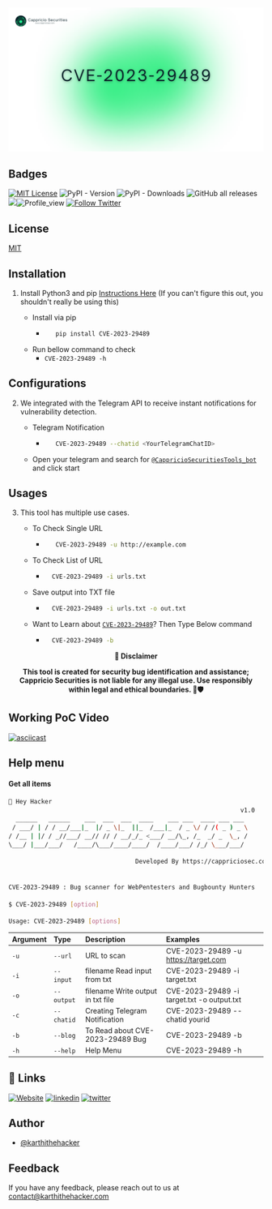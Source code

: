 
<div align="center">
  <img src="https://raw.githubusercontent.com/Cappricio-Securities/CVE-2023-29489/main/images/CVE-2023-29489.png" alt="logo">
</div>


## Badges



[![MIT License](https://img.shields.io/badge/License-MIT-green.svg)](https://choosealicense.com/licenses/mit/)
![PyPI - Version](https://img.shields.io/pypi/v/CVE-2023-29489)
![PyPI - Downloads](https://img.shields.io/pypi/dm/CVE-2023-29489)
![GitHub all releases](https://img.shields.io/github/downloads/Cappricio-Securities/CVE-2023-29489/total)
<a href="https://github.com/Cappricio-Securities/CVE-2023-29489/releases/"><img src="https://img.shields.io/github/release/Cappricio-Securities/CVE-2023-29489"></a>![Profile_view](https://komarev.com/ghpvc/?username=Cappricio-Securities&label=Profile%20views&color=0e75b6&style=flat)
[![Follow Twitter](https://img.shields.io/twitter/follow/cappricio_sec?style=social)](https://twitter.com/cappricio_sec)
<p align="center">

<p align="center">







## License

[MIT](https://choosealicense.com/licenses/mit/)



## Installation 

1. Install Python3 and pip [Instructions Here](https://www.python.org/downloads/) (If you can't figure this out, you shouldn't really be using this)

   - Install via pip
     - ```bash
          pip install CVE-2023-29489 
        ```
   - Run bellow command to check
     - `CVE-2023-29489 -h`

## Configurations 
2. We integrated with the Telegram API to receive instant notifications for vulnerability detection.
   
   - Telegram Notification
     - ```bash
          CVE-2023-29489 --chatid <YourTelegramChatID>
        ```
   - Open your telegram and search for [`@CappricioSecuritiesTools_bot`](https://web.telegram.org/k/#@CappricioSecuritiesTools_bot) and click start

## Usages 
3. This tool has multiple use cases.
   
   - To Check Single URL
     - ```bash
          CVE-2023-29489 -u http://example.com 
        ```
   - To Check List of URL 
      - ```bash
          CVE-2023-29489 -i urls.txt 
        ```
   - Save output into TXT file
      - ```bash
          CVE-2023-29489 -i urls.txt -o out.txt
        ```
   - Want to Learn about [`CVE-2023-29489`](https://blogs.cappriciosec.com/cve/137/CVE-2023-29489)? Then Type Below command
      - ```bash
          CVE-2023-29489 -b
        ```
     
<p align="center">
  <b>🚨 Disclaimer</b>
  
</p>
<p align="center">
<b>This tool is created for security bug identification and assistance; Cappricio Securities is not liable for any illegal use. 
  Use responsibly within legal and ethical boundaries. 🔐🛡️</b></p>


## Working PoC Video

[![asciicast](https://blogs.cappriciosec.com/uploaders/Screenshot%202024-04-23%20at%2010.53.38%20AM.png)](https://asciinema.org/a/xB30FPnwpUJiqiyVzY20OutOD)




## Help menu

#### Get all items

```bash
👋 Hey Hacker
                                                                v1.0
  ______   ______    ___  ___  ___  ____    ___ ___  ____ ___ ___ 
 / ___/ | / / __/___|_  |/ _ \|_  ||_  /___|_  / _ \/ / /( _ ) _ \
/ /__ | |/ / _//___/ __// // / __/_/_ <___/ __/\_, /_  _/ _  \_, /
\___/ |___/___/   /____/\___/____/____/  /____/___/ /_/ \___/___/    

                                   Developed By https://cappriciosec.com


CVE-2023-29489 : Bug scanner for WebPentesters and Bugbounty Hunters 

$ CVE-2023-29489 [option]

Usage: CVE-2023-29489 [options]
```


| Argument | Type     | Description                | Examples |
| :-------- | :------- | :------------------------- | :------------------------- |
| `-u` | `--url` | URL to scan | CVE-2023-29489 -u https://target.com |
| `-i` | `--input` | filename Read input from txt  | CVE-2023-29489 -i target.txt | 
| `-o` | `--output` | filename Write output in txt file | CVE-2023-29489 -i target.txt -o output.txt |
| `-c` | `--chatid` | Creating Telegram Notification | CVE-2023-29489 --chatid yourid |
| `-b` | `--blog` | To Read about CVE-2023-29489 Bug | CVE-2023-29489 -b |
| `-h` | `--help` | Help Menu | CVE-2023-29489 -h |



## 🔗 Links
[![Website](https://img.shields.io/badge/my_portfolio-000?style=for-the-badge&logo=ko-fi&logoColor=white)](https://cappriciosec.com/)
[![linkedin](https://img.shields.io/badge/linkedin-0A66C2?style=for-the-badge&logo=linkedin&logoColor=white)](https://www.linkedin.com/in/karthikeyan--v/)
[![twitter](https://img.shields.io/badge/twitter-1DA1F2?style=for-the-badge&logo=twitter&logoColor=white)](https://twitter.com/karthithehacker)



## Author

- [@karthithehacker](https://github.com/karthi-the-hacker/)



## Feedback

If you have any feedback, please reach out to us at contact@karthithehacker.com
